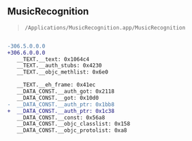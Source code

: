 ## MusicRecognition

> `/Applications/MusicRecognition.app/MusicRecognition`

```diff

-306.5.0.0.0
+306.6.0.0.0
   __TEXT.__text: 0x1064c4
   __TEXT.__auth_stubs: 0x4230
   __TEXT.__objc_methlist: 0x6e0

   __TEXT.__eh_frame: 0x41ec
   __DATA_CONST.__auth_got: 0x2118
   __DATA_CONST.__got: 0x10d0
-  __DATA_CONST.__auth_ptr: 0x1bb8
+  __DATA_CONST.__auth_ptr: 0x1c38
   __DATA_CONST.__const: 0x56a8
   __DATA_CONST.__objc_classlist: 0x158
   __DATA_CONST.__objc_protolist: 0xa8

```
